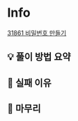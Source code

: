 # Info
[31861 비밀번호 만들기](https://www.acmicpc.net/problem/31861)

## 💡 풀이 방법 요약

## 👀 실패 이유

## 🙂 마무리

